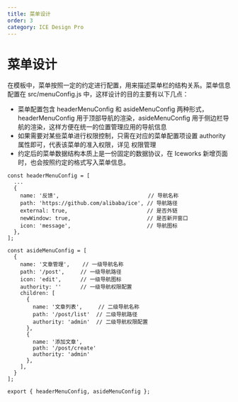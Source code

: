 ```yaml
---
title: 菜单设计
order: 3
category: ICE Design Pro
---
```


# 菜单设计

在模板中，菜单按照一定的约定进行配置，用来描述菜单栏的结构关系。菜单信息配置在 src/menuConfig.js 中，这样设计的目的主要有以下几点：

- 菜单配置包含 headerMenuConfig 和 asideMenuConfig 两种形式，headerMenuConfig 用于顶部导航的渲染，asideMenuConfig 用于侧边栏导航的渲染，这样方便在统一的位置管理应用的导航信息
- 如果需要对某些菜单进行权限控制，只需在对应的菜单配置项设置 authority 属性即可，代表该菜单的准入权限，详见 权限管理
- 约定后的菜单数据结构本质上是一份固定的数据协议，在 Iceworks 新增页面时，也会按照约定的格式写入菜单信息。

```
const headerMenuConfig = [
  ...
  {
    name: '反馈',                            // 导航名称
    path: 'https://github.com/alibaba/ice', // 导航路径
    external: true,                         // 是否外链
    newWindow: true,                        // 是否新开窗口
    icon: 'message',                        // 导航图标
  },
];

const asideMenuConfig = [
  {
    name: '文章管理',    // 一级导航名称
    path: '/post',     // 一级导航路径
    icon: 'edit',      // 一级导航图标
    authority: ''      // 一级导航权限配置
    children: [
      {
        name: '文章列表',     // 二级导航名称
        path: '/post/list'  // 二级导航路径
        authority: 'admin'  // 二级导航权限配置
      },
      {
        name: '添加文章',
        path: '/post/create'
        authority: 'admin'
      },
    ],
  }
];

export { headerMenuConfig, asideMenuConfig };
```
